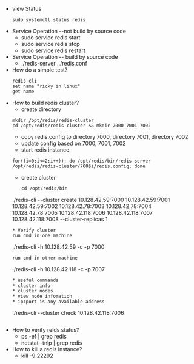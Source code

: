 * view Status
  ```
  sudo systemctl status redis
  ```
* Service Operation --not build by source code
  * sudo service redis start
  * sudo service redis stop
  * sudo service redis restart
* Service Operation -- build by source code
  * ./redis-server ../redis.conf
* How do a simple test?
  ```
  redis-cli
  set name "ricky in linux"
  get name
  ```
* How to build redis cluster?
  * create directory
  ```
  mkdir /opt/redis/redis-cluster
  cd /opt/redis/redis-cluster && mkdir 7000 7001 7002
  ```
  * copy redis.config to directory 7000, directory 7001, directory 7002
  * update config based on 7000, 7001, 7002
  * start redis instance
  ```
  for((i=0;i<=2;i++)); do /opt/redis/bin/redis-server /opt/redis/redis-cluster/700$i/redis.config; done
  ```
  * create cluster
    ```
    cd /opt/redis/bin
  ./redis-cli --cluster create 10.128.42.59:7000 10.128.42.59:7001 10.128.42.59:7002 10.128.42.78:7003 10.128.42.78:7004 10.128.42.78:7005 10.128.42.118:7006 10.128.42.118:7007 10.128.42.118:7008 --cluster-replicas 1
    ```
  * Verify cluster
    run cmd in one machine
    ```
    ./redis-cli -h 10.128.42.59 -c -p 7000
    ```
    run cmd in other machine
    ```
    ./redis-cli -h 10.128.42.118 -c -p 7007
    ```
  * useful commands 
    * cluster info
    * cluster nodes
  * view node infomation
    * ip:port is any available address
    ```
    ./redis-cli --cluster check 10.128.42.118:7006
    ```
* How to verify reids status?
  * ps -ef | grep redis
  * netstat -tnlp | grep redis 
* How to kill a redis instance?
  * kill -9 22292
